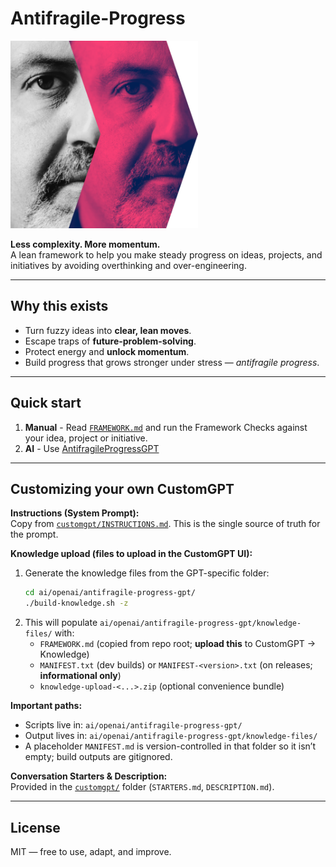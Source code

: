 # Antifragile-Progress

<img src="./assets/logo.png" alt="Antifragile-Progress Logo" width="300"/>

**Less complexity. More momentum.**  
A lean framework to help you make steady progress on ideas, projects, and initiatives by avoiding overthinking and over-engineering.

---

## Why this exists
- Turn fuzzy ideas into **clear, lean moves**.  
- Escape traps of **future-problem-solving**.  
- Protect energy and **unlock momentum**.  
- Build progress that grows stronger under stress — *antifragile progress*.  

---

## Quick start
1. **Manual** - Read [`FRAMEWORK.md`](./FRAMEWORK.md) and run the Framework Checks against your idea, project or initiative.  
2. **AI** - Use [AntifragileProgressGPT](https://chatgpt.com/g/g-68cea04ba6a08191a8a6a64af139bd58-antifragileprogressgpt)

---

## Customizing your own CustomGPT

**Instructions (System Prompt):**  
Copy from [`customgpt/INSTRUCTIONS.md`](./customgpt/INSTRUCTIONS.md). This is the single source of truth for the prompt.

**Knowledge upload (files to upload in the CustomGPT UI):**  
1) Generate the knowledge files from the GPT-specific folder:  
   ```bash
   cd ai/openai/antifragile-progress-gpt/
   ./build-knowledge.sh -z
   ```
2) This will populate `ai/openai/antifragile-progress-gpt/knowledge-files/` with:
   - `FRAMEWORK.md` (copied from repo root; **upload this** to CustomGPT → Knowledge)
   - `MANIFEST.txt` (dev builds) or `MANIFEST-<version>.txt` (on releases; **informational only**)
   - `knowledge-upload-<...>.zip` (optional convenience bundle)

**Important paths:**  
- Scripts live in: `ai/openai/antifragile-progress-gpt/`  
- Output lives in: `ai/openai/antifragile-progress-gpt/knowledge-files/`  
- A placeholder `MANIFEST.md` is version-controlled in that folder so it isn’t empty; build outputs are gitignored.

**Conversation Starters & Description:**  
Provided in the [`customgpt/`](./customgpt/) folder (`STARTERS.md`, `DESCRIPTION.md`).

---

## License
MIT — free to use, adapt, and improve.
